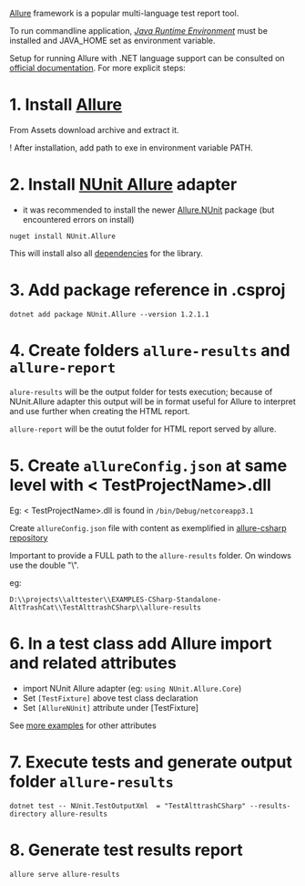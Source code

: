 
[Allure](https://docs.qameta.io/allure/) framework is a popular multi-language test report tool.

To run commandline application, [*Java Runtime Environment*](https://www.oracle.com/java/technologies/downloads/#jre8-windows) must be installed and JAVA_HOME set as environment variable.

Setup for running Allure with .NET language support can be consulted on [official documentation](https://docs.qameta.io/allure-report/#_nunit_3). For more explicit steps:

# 1. Install [Allure](https://github.com/allure-framework/allure2/releases)

From Assets download archive and extract it.

! After installation, add path to exe in environment variable PATH.

# 2. Install [NUnit Allure](https://www.nuget.org/packages/NUnit.Allure) adapter

* it was recommended to install the newer [Allure.NUnit](https://www.nuget.org/packages/Allure.NUnit/) package (but encountered errors on install)

```
nuget install NUnit.Allure
```

This will install also all [dependencies](https://www.nuget.org/packages/NUnit.Allure#dependencies-body-tab) for the library.

# 3. Add package reference in <TestProjectName>.csproj

```
dotnet add package NUnit.Allure --version 1.2.1.1
```

# 4. Create folders `allure-results` and `allure-report`

`alure-results` will be the output folder for tests execution; because of NUnit.Allure adapter this output will be in format useful for Allure to interpret and use further when creating the HTML report.

`allure-report` will be the outut folder for HTML report served by allure.

# 5. Create `allureConfig.json` at same level with < TestProjectName>.dll

Eg: < TestProjectName>.dll is found in `/bin/Debug/netcoreapp3.1`

Create `allureConfig.json` file with content as exemplified in [allure-csharp repository](https://github.com/allure-framework/allure-csharp/blob/main/Allure.NUnit/allureConfig.json)

Important to provide a FULL path to the `allure-results` folder. On windows use the double "\\".

eg: 
```
D:\\projects\\alttester\\EXAMPLES-CSharp-Standalone-AltTrashCat\\TestAlttrashCSharp\\allure-results
```

# 6. In a test class add Allure import and related attributes
- import NUnit Allure adapter (eg: `using NUnit.Allure.Core`)
- Set `[TestFixture]` above test class declaration
- Set `[AllureNUnit]` attribute under [TestFixture]

See [more examples](https://github.com/allure-framework/allure-csharp/tree/main/Allure.NUnit.Examples) for other attributes

# 7. Execute tests and generate output folder `allure-results`

```
dotnet test -- NUnit.TestOutputXml  = "TestAlttrashCSharp" --results-directory allure-results
```

# 8. Generate test results report

```
allure serve allure-results
```